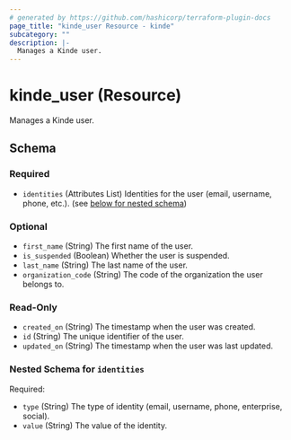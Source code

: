 ```yaml
---
# generated by https://github.com/hashicorp/terraform-plugin-docs
page_title: "kinde_user Resource - kinde"
subcategory: ""
description: |-
  Manages a Kinde user.
---
```


# kinde_user (Resource)

Manages a Kinde user.



<!-- schema generated by tfplugindocs -->
## Schema

### Required

- `identities` (Attributes List) Identities for the user (email, username, phone, etc.). (see [below for nested schema](#nestedatt--identities))

### Optional

- `first_name` (String) The first name of the user.
- `is_suspended` (Boolean) Whether the user is suspended.
- `last_name` (String) The last name of the user.
- `organization_code` (String) The code of the organization the user belongs to.

### Read-Only

- `created_on` (String) The timestamp when the user was created.
- `id` (String) The unique identifier of the user.
- `updated_on` (String) The timestamp when the user was last updated.

<a id="nestedatt--identities"></a>
### Nested Schema for `identities`

Required:

- `type` (String) The type of identity (email, username, phone, enterprise, social).
- `value` (String) The value of the identity.
